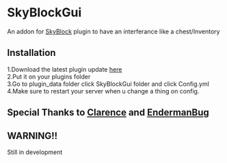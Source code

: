# SkyBlockGui
An addon for [SkyBlock](https://poggit.pmmp.io/p/SkyBlock) plugin to have an interferance like a chest/Inventory

## Installation

1.Download the latest plugin update [here](https://poggit.pmmp.io/ci/BLAST1718/SkyBlockGui/SkyBlockGui) <br>
2.Put it on your plugins folder <br>
3.Go to plugin_data folder click SkyBlockGui folder and click Config.yml <br>
4.Make sure to restart your server when u change a thing on config. <br>

## Special Thanks to [Clarence](https://github.com/Clarence2810) and [EndermanBug](https://github.com/Endermanbugzjfc)

## WARNING!! 
Still in development
